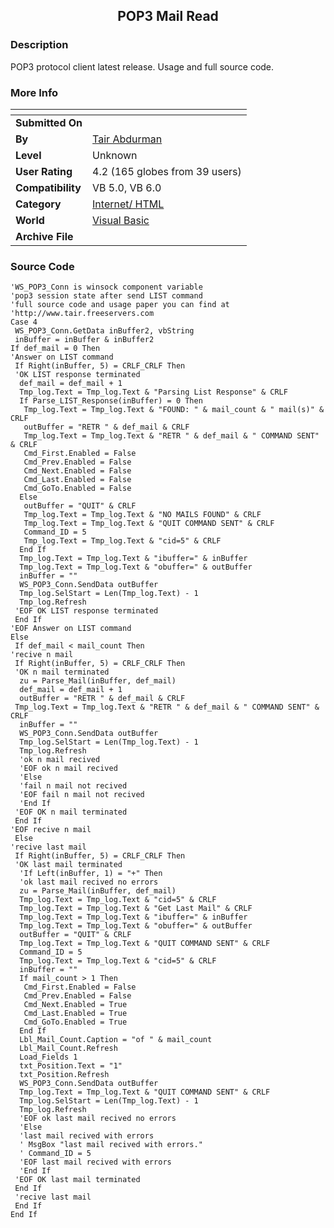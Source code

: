 ﻿<div align="center">

## POP3 Mail Read


</div>

### Description

POP3 protocol client latest release. Usage and full source code.
 
### More Info
 


<span>             |<span>
---                |---
**Submitted On**   |
**By**             |[Tair Abdurman](https://github.com/Planet-Source-Code/PSCIndex/blob/master/ByAuthor/tair-abdurman.md)
**Level**          |Unknown
**User Rating**    |4.2 (165 globes from 39 users)
**Compatibility**  |VB 5\.0, VB 6\.0
**Category**       |[Internet/ HTML](https://github.com/Planet-Source-Code/PSCIndex/blob/master/ByCategory/internet-html__1-34.md)
**World**          |[Visual Basic](https://github.com/Planet-Source-Code/PSCIndex/blob/master/ByWorld/visual-basic.md)
**Archive File**   |[](https://github.com/Planet-Source-Code/tair-abdurman-pop3-mail-read__1-3318/archive/master.zip)





### Source Code

```
'WS_POP3_Conn is winsock component variable
'pop3 session state after send LIST command
'full source code and usage paper you can find at
'http://www.tair.freeservers.com
Case 4
 WS_POP3_Conn.GetData inBuffer2, vbString
 inBuffer = inBuffer & inBuffer2
If def_mail = 0 Then
'Answer on LIST command
 If Right(inBuffer, 5) = CRLF_CRLF Then
 'OK LIST response terminated
  def_mail = def_mail + 1
  Tmp_log.Text = Tmp_log.Text & "Parsing List Response" & CRLF
  If Parse_LIST_Response(inBuffer) = 0 Then
   Tmp_log.Text = Tmp_log.Text & "FOUND: " & mail_count & " mail(s)" & CRLF
   outBuffer = "RETR " & def_mail & CRLF
   Tmp_log.Text = Tmp_log.Text & "RETR " & def_mail & " COMMAND SENT" & CRLF
   Cmd_First.Enabled = False
   Cmd_Prev.Enabled = False
   Cmd_Next.Enabled = False
   Cmd_Last.Enabled = False
   Cmd_GoTo.Enabled = False
  Else
   outBuffer = "QUIT" & CRLF
   Tmp_log.Text = Tmp_log.Text & "NO MAILS FOUND" & CRLF
   Tmp_log.Text = Tmp_log.Text & "QUIT COMMAND SENT" & CRLF
   Command_ID = 5
   Tmp_log.Text = Tmp_log.Text & "cid=5" & CRLF
  End If
  Tmp_log.Text = Tmp_log.Text & "ibuffer=" & inBuffer
  Tmp_log.Text = Tmp_log.Text & "obuffer=" & outBuffer
  inBuffer = ""
  WS_POP3_Conn.SendData outBuffer
  Tmp_log.SelStart = Len(Tmp_log.Text) - 1
  Tmp_log.Refresh
 'EOF OK LIST response terminated
 End If
'EOF Answer on LIST command
Else
 If def_mail < mail_count Then
'recive n mail
 If Right(inBuffer, 5) = CRLF_CRLF Then
 'OK n mail terminated
  zu = Parse_Mail(inBuffer, def_mail)
  def_mail = def_mail + 1
  outBuffer = "RETR " & def_mail & CRLF
 Tmp_log.Text = Tmp_log.Text & "RETR " & def_mail & " COMMAND SENT" & CRLF
  inBuffer = ""
  WS_POP3_Conn.SendData outBuffer
  Tmp_log.SelStart = Len(Tmp_log.Text) - 1
  Tmp_log.Refresh
  'ok n mail recived
  'EOF ok n mail recived
  'Else
  'fail n mail not recived
  'EOF fail n mail not recived
  'End If
 'EOF OK n mail terminated
 End If
'EOF recive n mail
 Else
'recive last mail
 If Right(inBuffer, 5) = CRLF_CRLF Then
 'OK last mail terminated
  'If Left(inBuffer, 1) = "+" Then
  'ok last mail recived no errors
  zu = Parse_Mail(inBuffer, def_mail)
  Tmp_log.Text = Tmp_log.Text & "cid=5" & CRLF
  Tmp_log.Text = Tmp_log.Text & "Get Last Mail" & CRLF
  Tmp_log.Text = Tmp_log.Text & "ibuffer=" & inBuffer
  Tmp_log.Text = Tmp_log.Text & "obuffer=" & outBuffer
  outBuffer = "QUIT" & CRLF
  Tmp_log.Text = Tmp_log.Text & "QUIT COMMAND SENT" & CRLF
  Command_ID = 5
  Tmp_log.Text = Tmp_log.Text & "cid=5" & CRLF
  inBuffer = ""
  If mail_count > 1 Then
   Cmd_First.Enabled = False
   Cmd_Prev.Enabled = False
   Cmd_Next.Enabled = True
   Cmd_Last.Enabled = True
   Cmd_GoTo.Enabled = True
  End If
  Lbl_Mail_Count.Caption = "of " & mail_count
  Lbl_Mail_Count.Refresh
  Load_Fields 1
  txt_Position.Text = "1"
  txt_Position.Refresh
  WS_POP3_Conn.SendData outBuffer
  Tmp_log.Text = Tmp_log.Text & "QUIT COMMAND SENT" & CRLF
  Tmp_log.SelStart = Len(Tmp_log.Text) - 1
  Tmp_log.Refresh
  'EOF ok last mail recived no errors
  'Else
  'last mail recived with errors
  ' MsgBox "last mail recived with errors."
  ' Command_ID = 5
  'EOF last mail recived with errors
  'End If
 'EOF OK last mail terminated
 End If
 'recive last mail
 End If
End If
```


